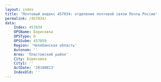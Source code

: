 ```yaml
---
layout: index
title: 'Почтовый индекс 457034: отделение почтовой связи Почты России'
permalink: /457034/
data:
    Index: 457034
    OPSName: Борисовка
    OPSType: О
    OPSSubm: 457059
    Region: 'Челябинская область'
    Autonom: ''
    Area: 'Пластовский район'
    City: Борисовка
    City1: ''
    ActDate: '20180813'
    IndexOld: ''
---
```

